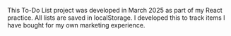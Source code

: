 This To-Do List project was developed in March 2025 as part of my React practice.
All lists are saved in localStorage.
I developed this to track items I have bought for my own marketing experience.
